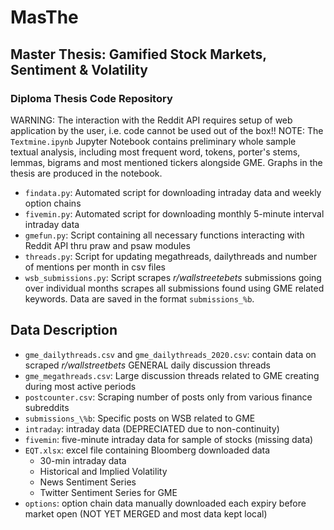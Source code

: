 # MasThe
## Master Thesis: Gamified Stock Markets, Sentiment & Volatility
### Diploma Thesis Code Repository

WARNING: The interaction with the Reddit API requires setup of web application by the user, i.e. code cannot be used out of the box!!
NOTE: The `Textmine.ipynb` Jupyter Notebook contains preliminary whole sample textual analysis, including most frequent word, tokens, porter's stems, lemmas, bigrams and most mentioned tickers alongside GME. Graphs in the thesis are produced in the notebook.

 - `findata.py`: Automated script for downloading intraday data and weekly option chains
 - `fivemin.py`: Automated script for downloading monthly 5-minute interval intraday data
 - `gmefun.py`: Script containing all necessary functions interacting with Reddit API thru praw and psaw modules
 - `threads.py`: Script for updating megathreads, dailythreads and number of mentions per month in csv files
 - `wsb_submissions.py`: Script scrapes _r/wallstreetebets_ submissions going over individual months scrapes all submissions found using GME related keywords. Data are saved in the format `submissions_%b`.
 
 
## Data Description
 
 - `gme_dailythreads.csv` and `gme_dailythreads_2020.csv`: contain data on scraped _r/wallstreetbets_ GENERAL daily discussion threads
 - `gme_megathreads.csv`: Large discussion threads related to GME creating during most active periods
 - `postcounter.csv`: Scraping number of posts only from various finance subreddits
 - `submissions_\%b`: Specific posts on WSB related to GME 
 - `intraday`: intraday data (DEPRECIATED due to non-continuity)
 - `fivemin`: five-minute intraday data for sample of stocks (missing data)
 - `EQT.xlsx`: excel file containing Bloomberg downloaded data
 	- 30-min intraday data
	- Historical and Implied Volatility
	- News Sentiment Series
	- Twitter Sentiment Series for GME
- `options`: option chain data manually downloaded each expiry before market open (NOT YET MERGED and most data kept local)
 
